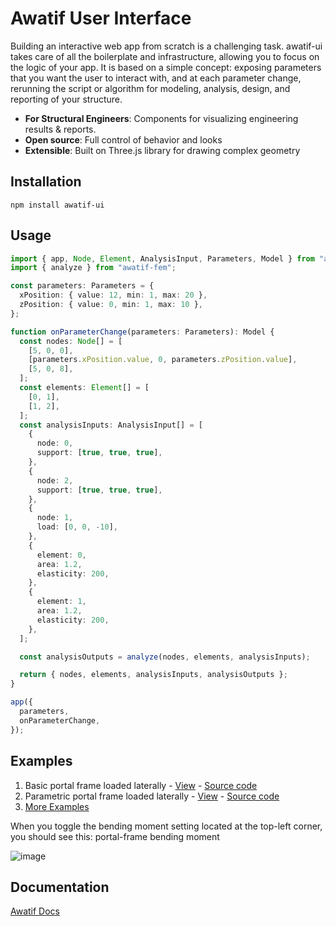 # Awatif User Interface

Building an interactive web app from scratch is a challenging task. awatif-ui takes care of all the boilerplate and infrastructure, allowing you to focus on the logic of your app. It is based on a simple concept: exposing parameters that you want the user to interact with, and at each parameter change, rerunning the script or algorithm for modeling, analysis, design, and reporting of your structure.

- **For Structural Engineers**: Components for visualizing engineering results & reports.
- **Open source**: Full control of behavior and looks
- **Extensible**: Built on Three.js library for drawing complex geometry

## Installation

```
npm install awatif-ui
```

## Usage

```Typescript
import { app, Node, Element, AnalysisInput, Parameters, Model } from "awatif-ui";
import { analyze } from "awatif-fem";

const parameters: Parameters = {
  xPosition: { value: 12, min: 1, max: 20 },
  zPosition: { value: 0, min: 1, max: 10 },
};

function onParameterChange(parameters: Parameters): Model {
  const nodes: Node[] = [
    [5, 0, 0],
    [parameters.xPosition.value, 0, parameters.zPosition.value],
    [5, 0, 8],
  ];
  const elements: Element[] = [
    [0, 1],
    [1, 2],
  ];
  const analysisInputs: AnalysisInput[] = [
    {
      node: 0,
      support: [true, true, true],
    },
    {
      node: 2,
      support: [true, true, true],
    },
    {
      node: 1,
      load: [0, 0, -10],
    },
    {
      element: 0,
      area: 1.2,
      elasticity: 200,
    },
    {
      element: 1,
      area: 1.2,
      elasticity: 200,
    },
  ];

  const analysisOutputs = analyze(nodes, elements, analysisInputs);

  return { nodes, elements, analysisInputs, analysisOutputs };
}

app({
  parameters,
  onParameterChange,
});
```

## Examples

1. Basic portal frame loaded laterally - [View](http://awatif.co/awatif-ui/examples/basic/) - [Source code](https://github.com/madil4/awatif/blob/main/awatif-ui/examples/basic/main.ts)
2. Parametric portal frame loaded laterally - [View](http://awatif.co/awatif-ui/examples/parametric/) - [Source code](https://github.com/madil4/awatif/blob/main/awatif-ui/examples/parametric/main.ts)
3. [More Examples](http://awatif.co/examples/)

When you toggle the bending moment setting located at the top-left corner, you should see this:
portal-frame bending moment

![image](https://awatif.co/img/awatif-ui/portal-frame.jpg)

## Documentation

[Awatif Docs](https://awatif.co/awatif-ui/)
